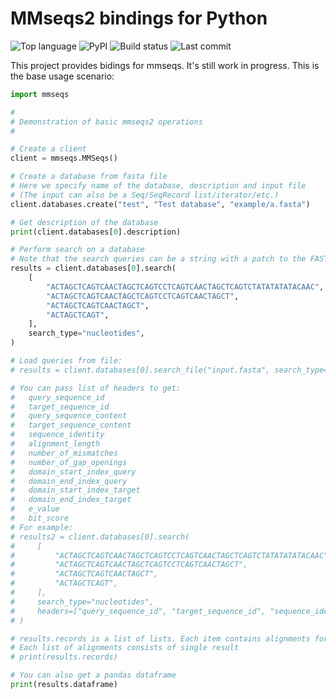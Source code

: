 # MMseqs2 bindings for Python

![Top language](https://img.shields.io/github/languages/top/styczynski/python-mmseqs)
![PyPI](https://img.shields.io/pypi/v/mmseqs?style=flat)
![Build status](https://github.com/styczynski/python-mmseqs/workflows/Build/badge.svg)
![Last commit](https://img.shields.io/github/last-commit/styczynski/python-mmseqs)

This project provides bidings for mmseqs. It's still work in progress.
This is the base usage scenario:
```python
import mmseqs

#
# Demonstration of basic mmseqs2 operations
#

# Create a client
client = mmseqs.MMSeqs()

# Create a database from fasta file
# Here we specify name of the database, description and input file
# (The input can also be a Seq/SeqRecord list/iterator/etc.)
client.databases.create("test", "Test database", "example/a.fasta")

# Get description of the database
print(client.databases[0].description)

# Perform search on a database
# Note that the search queries can be a string with a patch to the FASTA file with queries
results = client.databases[0].search(
    [
        "ACTAGCTCAGTCAACTAGCTCAGTCCTCAGTCAACTAGCTCAGTCTATATATATACAAC",
        "ACTAGCTCAGTCAACTAGCTCAGTCCTCAGTCAACTAGCT",
        "ACTAGCTCAGTCAACTAGCT",
        "ACTAGCTCAGT",
    ],
    search_type="nucleotides",
)

# Load queries from file:
# results = client.databases[0].search_file("input.fasta", search_type="nucleotides")

# You can pass list of headers to get:
#   query_sequence_id
#   target_sequence_id
#   query_sequence_content
#   target_sequence_content
#   sequence_identity
#   alignment_length
#   number_of_mismatches
#   number_of_gap_openings
#   domain_start_index_query
#   domain_end_index_query
#   domain_start_index_target
#   domain_end_index_target
#   e_value
#   bit_score
# For example:
# results2 = client.databases[0].search(
#     [
#         "ACTAGCTCAGTCAACTAGCTCAGTCCTCAGTCAACTAGCTCAGTCTATATATATACAAC",
#         "ACTAGCTCAGTCAACTAGCTCAGTCCTCAGTCAACTAGCT",
#         "ACTAGCTCAGTCAACTAGCT",
#         "ACTAGCTCAGT",
#     ],
#     search_type="nucleotides",
#     headers=["query_sequence_id", "target_sequence_id", "sequence_identity", "alignment_length", "number_of_mismatches"]
# )

# results.records is a list of lists. Each item contains alignments for each query.
# Each list of alignments consists of single result
# print(results.records)

# You can also get a pandas dataframe
print(results.dataframe)

```

